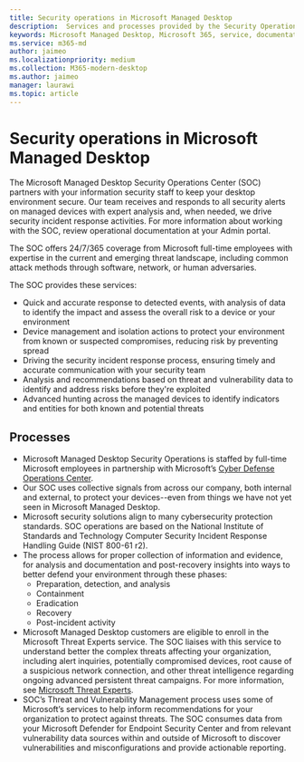 ```yaml
---
title: Security operations in Microsoft Managed Desktop 
description:  Services and processes provided by the Security Operations Center
keywords: Microsoft Managed Desktop, Microsoft 365, service, documentation
ms.service: m365-md
author: jaimeo
ms.localizationpriority: medium
ms.collection: M365-modern-desktop
ms.author: jaimeo
manager: laurawi
ms.topic: article
---
```



# Security operations in Microsoft Managed Desktop

The Microsoft Managed Desktop Security Operations Center (SOC) partners with your information security staff to keep your desktop environment secure. Our team receives and responds to all security alerts on managed devices with expert analysis and, when needed, we drive security incident response activities. For more information about working with the SOC, review operational documentation at your Admin portal.

The SOC offers 24/7/365 coverage from Microsoft full-time employees with expertise in the current and emerging threat landscape, including common attack methods through software, network, or human adversaries.

The SOC provides these services:
- Quick and accurate response to detected events, with analysis of data to identify the impact and assess the overall risk to a device or your environment
- Device management and isolation actions to protect your environment from known or suspected compromises, reducing risk by preventing spread
- Driving the security incident response process, ensuring timely and accurate communication with your security team
- Analysis and recommendations based on threat and vulnerability data to identify and address risks before they're exploited
- Advanced hunting across the managed devices to identify indicators and entities for both known and potential threats

## Processes

- Microsoft Managed Desktop Security Operations is staffed by full-time Microsoft employees in partnership with Microsoft’s [Cyber Defense Operations Center](https://www.microsoft.com/msrc/cdoc). 
- Our SOC uses collective signals from across our company, both internal and external, to protect your devices--even from things we have not yet seen in Microsoft Managed Desktop.
- Microsoft security solutions align to many cybersecurity protection standards. SOC operations are based on the National Institute of Standards and Technology Computer Security Incident Response Handling Guide (NIST 800-61 r2).
- The process allows for proper collection of information and evidence, for analysis and documentation and post-recovery insights into ways to better defend your environment through these phases:
    - Preparation, detection, and analysis
    - Containment
    - Eradication
    - Recovery
    - Post-incident activity
- Microsoft Managed Desktop customers are eligible to enroll in the Microsoft Threat Experts service. The SOC liaises with this service to understand better the complex threats affecting your organization, including alert inquiries, potentially compromised devices, root cause of a suspicious network connection, and other threat intelligence regarding ongoing advanced persistent threat campaigns. For more information, see [Microsoft Threat Experts](/windows/security/threat-protection/microsoft-defender-atp/microsoft-threat-experts).
- SOC’s Threat and Vulnerability Management process uses some of Microsoft’s services to help inform recommendations for your organization to protect against threats. The SOC consumes data from your Microsoft Defender for Endpoint Security Center and from relevant vulnerability data sources within and outside of Microsoft to discover vulnerabilities and misconfigurations and provide actionable reporting.